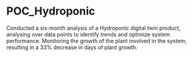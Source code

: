# POC_Hydroponic
Conducted a six-month analysis of a Hydroponic digital twin product, analysing over data points to identify trends and optimize system performance. Monitoring the growth of the plant involved in the system, resulting in a 33% decrease in days of plant growth.
